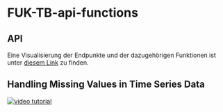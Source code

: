 # FUK-TB-api-functions

## API
Eine Visualisierung der Endpunkte und der dazugehörigen Funktionen ist unter [diesem Link](https://thingsboard.gruenecho.de/swagger-ui/index.html) zu finden.


## Handling Missing Values in Time Series Data 

[![video tutorial](https://img.youtube.com/vi/L_XClc9T3r0/maxresdefault.jpg)](https://youtu.be/L_XClc9T3r0)
